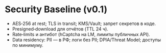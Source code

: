 # Security Baseline (v0.1)
- AES‑256 at rest; TLS in transit; KMS/Vault; запрет секретов в коде.
- Presigned‑download для отчётов (TTL 24 ч).
- Rate‑limits и антибот (hCaptcha на LM, лимиты публичных API).
- Data residency: PII — в РФ; логи без PII; DPIA/Threat Model; доступы по минимуму.
